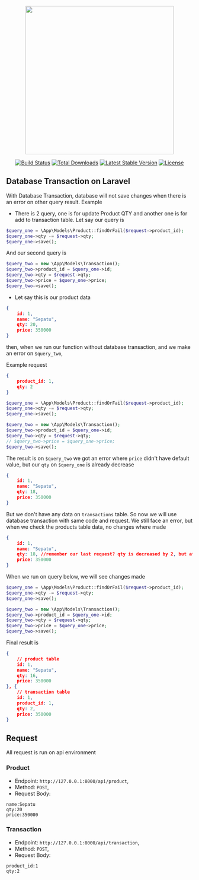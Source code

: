<p align="center"><a href="https://laravel.com" target="_blank"><img src="https://raw.githubusercontent.com/laravel/art/master/logo-lockup/5%20SVG/2%20CMYK/1%20Full%20Color/laravel-logolockup-cmyk-red.svg" width="400"></a></p>

<p align="center">
<a href="https://travis-ci.org/laravel/framework"><img src="https://travis-ci.org/laravel/framework.svg" alt="Build Status"></a>
<a href="https://packagist.org/packages/laravel/framework"><img src="https://img.shields.io/packagist/dt/laravel/framework" alt="Total Downloads"></a>
<a href="https://packagist.org/packages/laravel/framework"><img src="https://img.shields.io/packagist/v/laravel/framework" alt="Latest Stable Version"></a>
<a href="https://packagist.org/packages/laravel/framework"><img src="https://img.shields.io/packagist/l/laravel/framework" alt="License"></a>
</p>

## Database Transaction on Laravel

With Database Transaction, database will not save changes when there is an error on other query result. Example

- There is 2 query, one is for update Product QTY and another one is for add to transaction table. Let say our query is

```php
$query_one = \App\Models\Product::findOrFail($request->product_id);
$query_one->qty -= $request->qty;
$query_one->save();
```

And our second query is

```php
$query_two = new \App\Models\Transaction();
$query_two->product_id = $query_one->id;
$query_two->qty = $request->qty;
$query_two->price = $query_one->price;
$query_two->save();
```

- Let say this is our product data

```json
{
    id: 1,
    name: "Sepatu",
    qty: 20,
    price: 350000
}
```

then, when we run our function without database transaction, and we make an error on `$query_two`,

Example request
```json
{
    product_id: 1,
    qty: 2
}
```

```php
$query_one = \App\Models\Product::findOrFail($request->product_id);
$query_one->qty -= $request->qty;
$query_one->save();

$query_two = new \App\Models\Transaction();
$query_two->product_id = $query_one->id;
$query_two->qty = $request->qty;
// $query_two->price = $query_one->price;
$query_two->save();
```

The result is on `$query_two` we got an error where `price` didn't have default value, but our `qty` on `$query_one` is already decrease

```json
{
    id: 1,
    name: "Sepatu",
    qty: 18,
    price: 350000
}
```

But we don't have any data on `transactions` table. So now we will use database transaction with same code and request. We still face an error, but when we check the products table data, no changes where made

```json
{
    id: 1,
    name: "Sepatu",
    qty: 18, //remember our last request? qty is decreased by 2, but after an error with database transaction, the value still at 18 => that means nothing changed
    price: 350000
}
```

When we run on query below, we will see changes made

```php
$query_one = \App\Models\Product::findOrFail($request->product_id);
$query_one->qty -= $request->qty;
$query_one->save();

$query_two = new \App\Models\Transaction();
$query_two->product_id = $query_one->id;
$query_two->qty = $request->qty;
$query_two->price = $query_one->price;
$query_two->save();
```

Final result is

```json
{
    // product table
    id: 1,
    name: "Sepatu",
    qty: 16,
    price: 350000
}, {
    // transaction table
    id: 1,
    product_id: 1,
    qty: 2,
    price: 350000
}
```

## Request

All request is run on api environment

### Product

- Endpoint: `http://127.0.0.1:8000/api/product`,
- Method: `POST`,
- Request Body:
```
name:Sepatu
qty:20
price:350000
```

### Transaction
- Endpoint: `http://127.0.0.1:8000/api/transaction`,
- Method: `POST`,
- Request Body:
```
product_id:1
qty:2
```